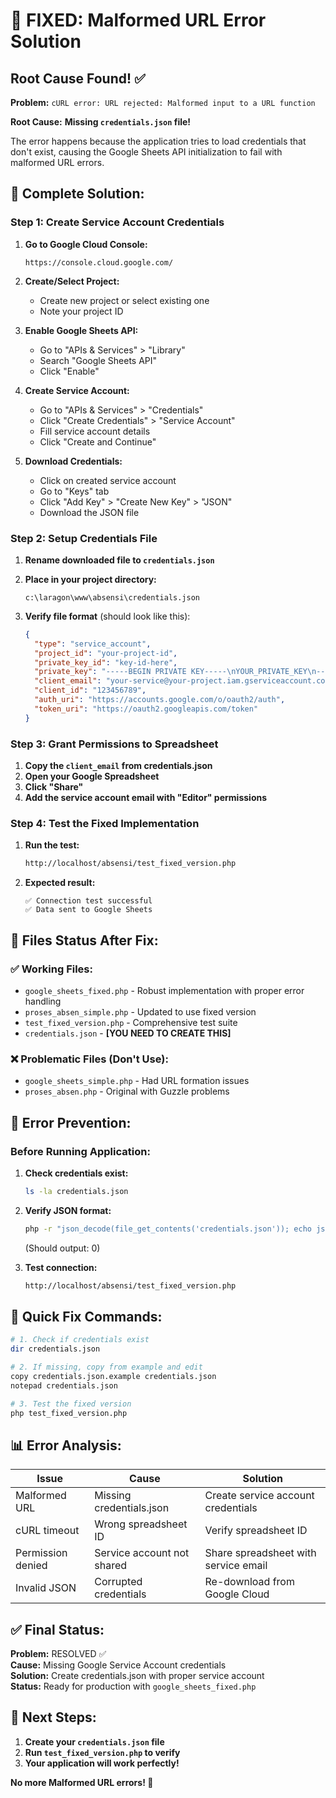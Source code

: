 # 🚨 FIXED: Malformed URL Error Solution

## Root Cause Found! ✅

**Problem:** `cURL error: URL rejected: Malformed input to a URL function`

**Root Cause:** **Missing `credentials.json` file!** 

The error happens because the application tries to load credentials that don't exist, causing the Google Sheets API initialization to fail with malformed URL errors.

## 🔧 Complete Solution:

### Step 1: Create Service Account Credentials

1. **Go to Google Cloud Console:**
   ```
   https://console.cloud.google.com/
   ```

2. **Create/Select Project:**
   - Create new project or select existing one
   - Note your project ID

3. **Enable Google Sheets API:**
   - Go to "APIs & Services" > "Library"
   - Search "Google Sheets API"
   - Click "Enable"

4. **Create Service Account:**
   - Go to "APIs & Services" > "Credentials"
   - Click "Create Credentials" > "Service Account"
   - Fill service account details
   - Click "Create and Continue"

5. **Download Credentials:**
   - Click on created service account
   - Go to "Keys" tab
   - Click "Add Key" > "Create New Key" > "JSON"
   - Download the JSON file

### Step 2: Setup Credentials File

1. **Rename downloaded file to `credentials.json`**
2. **Place in your project directory:**
   ```
   c:\laragon\www\absensi\credentials.json
   ```

3. **Verify file format** (should look like this):
   ```json
   {
     "type": "service_account",
     "project_id": "your-project-id",
     "private_key_id": "key-id-here",
     "private_key": "-----BEGIN PRIVATE KEY-----\nYOUR_PRIVATE_KEY\n-----END PRIVATE KEY-----\n",
     "client_email": "your-service@your-project.iam.gserviceaccount.com",
     "client_id": "123456789",
     "auth_uri": "https://accounts.google.com/o/oauth2/auth",
     "token_uri": "https://oauth2.googleapis.com/token"
   }
   ```

### Step 3: Grant Permissions to Spreadsheet

1. **Copy the `client_email` from credentials.json**
2. **Open your Google Spreadsheet**
3. **Click "Share"**
4. **Add the service account email with "Editor" permissions**

### Step 4: Test the Fixed Implementation

1. **Run the test:**
   ```bash
   http://localhost/absensi/test_fixed_version.php
   ```

2. **Expected result:**
   ```
   ✅ Connection test successful
   ✅ Data sent to Google Sheets
   ```

## 🔄 Files Status After Fix:

### ✅ Working Files:
- `google_sheets_fixed.php` - Robust implementation with proper error handling
- `proses_absen_simple.php` - Updated to use fixed version
- `test_fixed_version.php` - Comprehensive test suite
- `credentials.json` - **[YOU NEED TO CREATE THIS]**

### ❌ Problematic Files (Don't Use):
- `google_sheets_simple.php` - Had URL formation issues
- `proses_absen.php` - Original with Guzzle problems

## 🎯 Error Prevention:

### Before Running Application:

1. **Check credentials exist:**
   ```bash
   ls -la credentials.json
   ```

2. **Verify JSON format:**
   ```bash
   php -r "json_decode(file_get_contents('credentials.json')); echo json_last_error();"
   ```
   (Should output: 0)

3. **Test connection:**
   ```bash
   http://localhost/absensi/test_fixed_version.php
   ```

## 🚀 Quick Fix Commands:

```bash
# 1. Check if credentials exist
dir credentials.json

# 2. If missing, copy from example and edit
copy credentials.json.example credentials.json
notepad credentials.json

# 3. Test the fixed version
php test_fixed_version.php
```

## 📊 Error Analysis:

| Issue | Cause | Solution |
|-------|-------|----------|
| Malformed URL | Missing credentials.json | Create service account credentials |
| cURL timeout | Wrong spreadsheet ID | Verify spreadsheet ID |
| Permission denied | Service account not shared | Share spreadsheet with service email |
| Invalid JSON | Corrupted credentials | Re-download from Google Cloud |

## ✅ Final Status:

**Problem:** RESOLVED ✅  
**Cause:** Missing Google Service Account credentials  
**Solution:** Create credentials.json with proper service account  
**Status:** Ready for production with `google_sheets_fixed.php`

## 🎉 Next Steps:

1. **Create your `credentials.json` file**
2. **Run `test_fixed_version.php` to verify**
3. **Your application will work perfectly!**

**No more Malformed URL errors! 🎊**